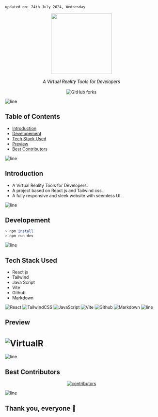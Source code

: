     updated on: 24th July 2024, Wednesday

<div align=center>
    <a href="https://github.com/SrijaAdhya12/virtualR">
        <img width="200" src="https://img.icons8.com/?size=100&id=BDsNbX8bD76-&format=png&color=000000">
    </a>
    <p style="font-family: roboto, calibri; font-size:12pt; font-style:italic"> A Virtual Reality Tools for Developers </p>
    <a src="https://github.com/SrijaAdhya12/virtualR/forks">
        <img alt="GitHub forks" src="https://img.shields.io/github/forks/SrijaAdhya12/virtualR">
    </a>
</div>


![line]

## Table of Contents

- [Introduction](#introduction)
- [Developement](#developement)
- [Tech Stack Used](#tech-stack-used)
- [Preview](#preview)
- [Best Contributors](#best-contributors)

![line]

## Introduction

- A Virtual Reality Tools for Developers.
- A project based on React js and Tailwind css.
- A fully responsive and sleek website with seemless UI.


![line]

## Developement

```sh
> npm install
> npm run dev
```

![line]

## Tech Stack Used

- React js
- Tailwind 
- Java Script
- Vite
- Github
- Markdown

![React](https://img.shields.io/badge/react-%2320232a.svg?style=for-the-badge&logo=react&logoColor=%2361DAFB) ![TailwindCSS](https://img.shields.io/badge/tailwindcss-%2338B2AC.svg?style=for-the-badge&logo=tailwind-css&logoColor=blue) ![JavaScript](https://img.shields.io/badge/javascript-%23323330.svg?style=for-the-badge&logo=javascript&logoColor=%23F7DF1E) ![Vite](https://img.shields.io/badge/vite-%23000000.svg?style=for-the-badge&logo=vite&logoColor=white) ![Github](https://img.shields.io/badge/github-%23121011.svg?style=for-the-badge&logo=github&logoColor=white) ![Markdown](https://img.shields.io/badge/markdown-%23121011.svg?style=for-the-badge&logo=markdown&logoColor=white)
![line]

## Preview

# ![VirtualR](https://github.com/user-attachments/assets/4116093c-5207-49cd-9fd2-3fa645ab01b2)

![line]

## Best Contributors

<div align="center">
    <a  href="https://github.com/SrijaAdhya12/Expense-App/graphs/contributors">
        <img src="https://contrib.rocks/image?repo=SrijaAdhya12/Expense-App" alt="contributors" />
    </a>
</div>

![line]

## Thank you, everyone 💚

[markdown badges]: https://github.com/Ileriayo/markdown-badges
[line]: https://user-images.githubusercontent.com/75939390/137615281-3a875960-92cc-407f-97fe-fd2319bdb252.png

<!-- 21/07/24 -->
